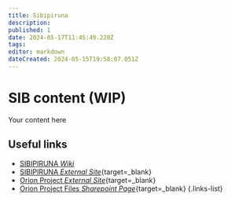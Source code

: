 ```yaml
---
title: Sibipiruna
description: 
published: 1
date: 2024-05-17T11:45:49.220Z
tags: 
editor: markdown
dateCreated: 2024-05-15T19:58:07.051Z
---
```


# SIB content (WIP)
Your content here

## Useful links

- [SIBIPIRUNA *Wiki*](http://10.39.50.85:3000/en/Orion/Sibipiruna/sib_intro)
- [SIBIPIRUNA *External Site*](https://cnpem.br/orion/){target=_blank}
- [Orion Project *External Site*](https://cnpem.br/orion/){target=_blank}
- [Orion Project Files *Sharepoint Page*](https://cnpemcamp.sharepoint.com/sites/lnls/projectsII/SitePages/orionbeamlines.aspx){target=_blank}
{.links-list}
